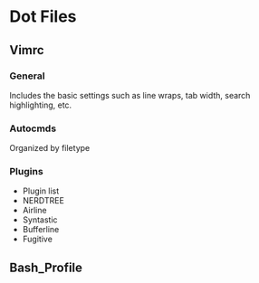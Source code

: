 # Dot Files

## Vimrc
### General
Includes the basic settings such as line wraps, tab width, search highlighting, etc.
	
### Autocmds
Organized by filetype

### Plugins
+ Plugin list
+ NERDTREE
+ Airline
+ Syntastic
+ Bufferline
+ Fugitive

## Bash_Profile
